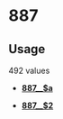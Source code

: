 # 887

## Usage

492 values

-   **[887\_\_$a](../../tags/887/887__a-1.md)**  

-   **[887\_\_$2](../../tags/887/887__2-2.md)**  


